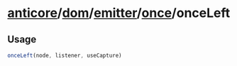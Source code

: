 # [anticore](../../../../../../#reference)/[dom](../../../#reference)/[emitter](../../#reference)/[once](../#reference)/<a name="reference">onceLeft</a>

## Usage

```js
onceLeft(node, listener, useCapture)
```